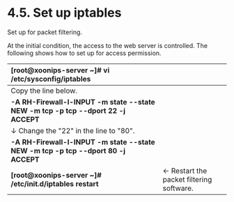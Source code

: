 # 4.5. Set up iptables

Set up for packet filtering.

At the initial condition, the access to the web server is controlled. The following shows how to set up for access permission.

| **\[root@xoonips-server ~\]\# vi /etc/sysconfig/iptables** |  |
| :--- | :--- |
| Copy the line below. |  |
| **-A RH-Firewall-l-INPUT -m state --state NEW -m tcp -p tcp --dport 22 -j ACCEPT** |  |
| ↓ Change the "22" in the line to "80". |  |
| **-A RH-Firewall-l-INPUT -m state --state NEW -m tcp -p tcp --dport 80 -j ACCEPT** |  |
| **\[root@xoonips-server ~\]\# /etc/init.d/iptables restart** | ← Restart the packet filtering software. |

